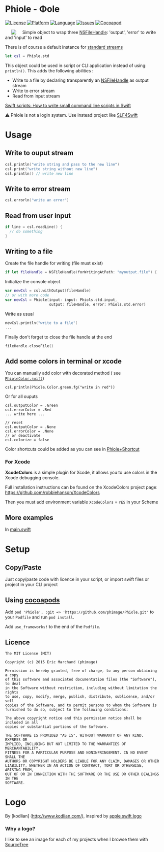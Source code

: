 # Phiole - Φole
[![License](https://img.shields.io/badge/license-MIT-blue.svg?style=flat
            )](http://mit-license.org) [![Platform](http://img.shields.io/badge/platform-iOS/MacOS-lightgrey.svg?style=flat
             )](https://developer.apple.com/resources/) [![Language](http://img.shields.io/badge/language-swift-orange.svg?style=flat
             )](https://developer.apple.com/swift) [![Issues](https://img.shields.io/github/issues/phimage/Phiole.svg?style=flat
           )](https://github.com/phimage/Phiole/issues)  [![Cocoapod](http://img.shields.io/cocoapods/v/Phiole.svg?style=flat)](http://cocoadocs.org/docsets/Phiole/)

[<img align="left" src="logo-128x128.png" hspace="20">](#logo)

Simple object to wrap three [NSFileHandle](https://developer.apple.com/library/mac/documentation/Cocoa/Reference/Foundation/Classes/NSFileHandle_Class/index.html): 'output', 'error' to write and 'input' to read

There is of course a default instance for [standard streams](http://en.wikipedia.org/wiki/Standard_streams)
```swift
let csl = Phiole.std
```

This object could be used in script or CLI application instead of using `println()`.
This adds the following abilities :
* Write to a file by declaring transparently an [NSFileHandle](https://developer.apple.com/library/mac/documentation/Cocoa/Reference/Foundation/Classes/NSFileHandle_Class/index.html) as output stream
* Write to error stream
* Read from input stream

[Swift scripts: How to write small command line scripts in Swift](http://practicalswift.com/2014/06/07/swift-scripts-how-to-write-small-command-line-scripts-in-swift/)

:warning: Phiole is not a login system. Use instead project like [SLF4Swift](https://github.com/phimage/SLF4Swift)

# Usage
## Write to ouput stream
```swift
csl.println("write string and pass to the new line")
csl.print("write string without new line")
csl.println() // write new line
```
## Write to error stream
```swift
csl.errorln("write an error")
```
## Read from user input
```swift
if line = csl.readLine() {
  // do something
}
```
## Writing to a file
Create the file handle for writing (file must exist)
```swift
if let fileHandle = NSFileHandle(forWritingAtPath: "myoutput.file") { ..
```
Initialize the console object
```swift
var newCsl = csl.withOutput(fileHandle)
// or with more code
var newCsl = Phiole(input: input: Phiols.std.input,
                    output: fileHandle, error: Phiols.std.error)
```
Write as usual
```swift
newCsl.println("write to a file")
...
```
Finally don't forget to close the file handle at the end
```swift
fileHandle.closeFile()
```

## Add some colors in terminal or xcode

You can manually add color with decorated method ( see
[`PhioleColor.swift`](/PhioleColor.swift))
```
csl.println(Phiole.Color.green.fg("write in red"))
```
Or for all ouputs
```
csl.outputColor = .Green
csl.errorColor = .Red
... write here ...

// reset
csl.outputColor = .None
csl.errorColor = .None
// or deactivate
csl.colorize = false
```
Color shortcuts could be added as you can see in [Phiole+Shortcut](/Phiole+ColorShortcut.swift)

### For Xcode
**XcodeColors** is a simple plugin for Xcode, it allows you to use colors in the Xcode debugging console.

Full installation instructions can be found on the XcodeColors project page:  
https://github.com/robbiehanson/XcodeColors

Then you must add environment variable `XcodeColors` = `YES` in your Scheme

## More examples
In [main.swift](/Phiole/main.swift)

# Setup #

## Copy/Paste ##
Just copy/paste code with licence in your script, or import swift files or project in your CLI project

## Using [cocoapods](http://cocoapods.org/) ##

Add `pod 'Phiole', :git => 'https://github.com/phimage/Phiole.git'` to your `Podfile` and run `pod install`.

Add `use_frameworks!` to the end of the `Podfile`.

##  Licence
```
The MIT License (MIT)

Copyright (c) 2015 Eric Marchand (phimage)

Permission is hereby granted, free of charge, to any person obtaining a copy
of this software and associated documentation files (the "Software"), to deal
in the Software without restriction, including without limitation the rights
to use, copy, modify, merge, publish, distribute, sublicense, and/or sell
copies of the Software, and to permit persons to whom the Software is
furnished to do so, subject to the following conditions:

The above copyright notice and this permission notice shall be included in all
copies or substantial portions of the Software.

THE SOFTWARE IS PROVIDED "AS IS", WITHOUT WARRANTY OF ANY KIND, EXPRESS OR
IMPLIED, INCLUDING BUT NOT LIMITED TO THE WARRANTIES OF MERCHANTABILITY,
FITNESS FOR A PARTICULAR PURPOSE AND NONINFRINGEMENT. IN NO EVENT SHALL THE
AUTHORS OR COPYRIGHT HOLDERS BE LIABLE FOR ANY CLAIM, DAMAGES OR OTHER
LIABILITY, WHETHER IN AN ACTION OF CONTRACT, TORT OR OTHERWISE, ARISING FROM,
OUT OF OR IN CONNECTION WITH THE SOFTWARE OR THE USE OR OTHER DEALINGS IN THE
SOFTWARE.
```

# Logo #
By [kodlian] (http://www.kodlian.com/), inspired by [apple swift logo](http://en.wikipedia.org/wiki/File:Apple_Swift_Logo.png)
### Why a logo?
I like to see an image for each of my projects when I browse them with [SourceTree](http://www.sourcetreeapp.com/)
